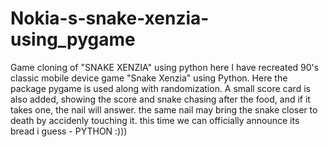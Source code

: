 # Nokia-s-snake-xenzia-using_pygame
Game cloning of "SNAKE XENZIA" using python
here I have recreated 90's classic mobile device game "Snake Xenzia" using Python. Here the package pygame is used along with randomization. A small score card is also added, showing the score and snake chasing after the food, and if it takes one, the nail will answer. the same nail may bring the snake closer to death by accidenly touching it.
this time we can officially announce its bread i guess - PYTHON :)))
